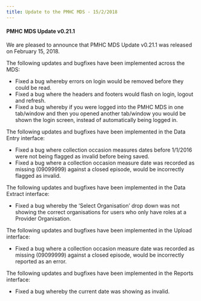 ```yaml
---
title: Update to the PMHC MDS - 15/2/2018
---
```


#### PMHC MDS Update v0.21.1 ####

We are pleased to announce that PMHC MDS Update v0.21.1 was released on February 15, 2018.

The following updates and bugfixes have been implemented across the MDS:
* Fixed a bug whereby errors on login would be removed before they could be read.
* Fixed a bug where the headers and footers would flash on login, logout and refresh.
* Fixed a bug whereby if you were logged into the PMHC MDS in one tab/window and then you opened another tab/window you would be shown the login screen, instead of automatically being logged in.

The following updates and bugfixes have been implemented in the Data Entry interface:
* Fixed a bug where collection occasion measures dates before 1/1/2016 were not being flagged as invalid before being saved.
* Fixed a bug where a collection occasion measure date was recorded as missing (09099999) against a closed episode, would be incorrectly flagged as invalid.

The following updates and bugfixes have been implemented in the Data Extract interface:
* Fixed a bug whereby the ‘Select Organisation’ drop down was not showing the correct organisations for users who only have roles at a Provider Organisation.

The following updates and bugfixes have been implemented in the Upload interface:
* Fixed a bug where a collection occasion measure date was recorded as missing (09099999) against a closed episode, would be incorrectly reported as an error.

The following updates and bugfixes have been implemented in the Reports interface:
* Fixed a bug whereby the current date was showing as invalid.
